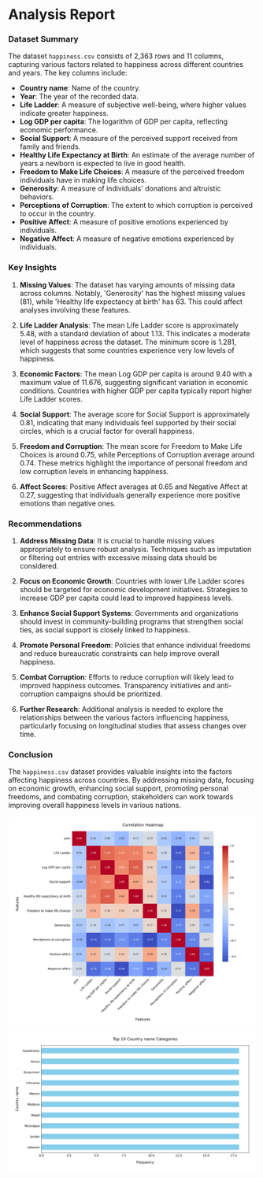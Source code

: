 # Analysis Report

### Dataset Summary

The dataset `happiness.csv` consists of 2,363 rows and 11 columns, capturing various factors related to happiness across different countries and years. The key columns include:

- **Country name**: Name of the country.
- **Year**: The year of the recorded data.
- **Life Ladder**: A measure of subjective well-being, where higher values indicate greater happiness.
- **Log GDP per capita**: The logarithm of GDP per capita, reflecting economic performance.
- **Social Support**: A measure of the perceived support received from family and friends.
- **Healthy Life Expectancy at Birth**: An estimate of the average number of years a newborn is expected to live in good health.
- **Freedom to Make Life Choices**: A measure of the perceived freedom individuals have in making life choices.
- **Generosity**: A measure of individuals' donations and altruistic behaviors.
- **Perceptions of Corruption**: The extent to which corruption is perceived to occur in the country.
- **Positive Affect**: A measure of positive emotions experienced by individuals.
- **Negative Affect**: A measure of negative emotions experienced by individuals.

### Key Insights

1. **Missing Values**: The dataset has varying amounts of missing data across columns. Notably, 'Generosity' has the highest missing values (81), while 'Healthy life expectancy at birth' has 63. This could affect analyses involving these features.

2. **Life Ladder Analysis**: The mean Life Ladder score is approximately 5.48, with a standard deviation of about 1.13. This indicates a moderate level of happiness across the dataset. The minimum score is 1.281, which suggests that some countries experience very low levels of happiness.

3. **Economic Factors**: The mean Log GDP per capita is around 9.40 with a maximum value of 11.676, suggesting significant variation in economic conditions. Countries with higher GDP per capita typically report higher Life Ladder scores.

4. **Social Support**: The average score for Social Support is approximately 0.81, indicating that many individuals feel supported by their social circles, which is a crucial factor for overall happiness.

5. **Freedom and Corruption**: The mean score for Freedom to Make Life Choices is around 0.75, while Perceptions of Corruption average around 0.74. These metrics highlight the importance of personal freedom and low corruption levels in enhancing happiness.

6. **Affect Scores**: Positive Affect averages at 0.65 and Negative Affect at 0.27, suggesting that individuals generally experience more positive emotions than negative ones.

### Recommendations

1. **Address Missing Data**: It is crucial to handle missing values appropriately to ensure robust analysis. Techniques such as imputation or filtering out entries with excessive missing data should be considered.

2. **Focus on Economic Growth**: Countries with lower Life Ladder scores should be targeted for economic development initiatives. Strategies to increase GDP per capita could lead to improved happiness levels.

3. **Enhance Social Support Systems**: Governments and organizations should invest in community-building programs that strengthen social ties, as social support is closely linked to happiness.

4. **Promote Personal Freedom**: Policies that enhance individual freedoms and reduce bureaucratic constraints can help improve overall happiness.

5. **Combat Corruption**: Efforts to reduce corruption will likely lead to improved happiness outcomes. Transparency initiatives and anti-corruption campaigns should be prioritized.

6. **Further Research**: Additional analysis is needed to explore the relationships between the various factors influencing happiness, particularly focusing on longitudinal studies that assess changes over time.

### Conclusion

The `happiness.csv` dataset provides valuable insights into the factors affecting happiness across countries. By addressing missing data, focusing on economic growth, enhancing social support, promoting personal freedoms, and combating corruption, stakeholders can work towards improving overall happiness levels in various nations.

![Chart](./happiness_heatmap.png)
![Chart](./happiness_barplot.png)
